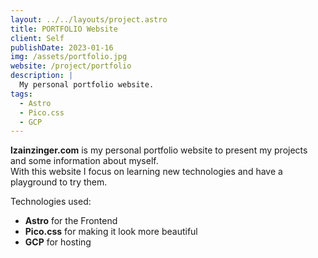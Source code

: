 ```yaml
---
layout: ../../layouts/project.astro
title: PORTFOLIO Website
client: Self
publishDate: 2023-01-16
img: /assets/portfolio.jpg
website: /project/portfolio
description: |
  My personal portfolio website.
tags:
  - Astro
  - Pico.css
  - GCP
---
```


**lzainzinger.com** is my personal portfolio website to present my projects and some information about myself.  
With this website I focus on learning new technologies and have a playground to try them.

Technologies used:
- **Astro** for the Frontend
- **Pico.css** for making it look more beautiful
- **GCP** for hosting